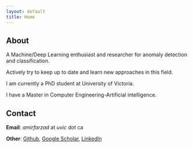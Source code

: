 ```yaml
---
layout: default
title: Home
---
```

## About

<p>A Machine/Deep Learning enthusiast and researcher for anomaly detection and classification. 

Actively try to keep up to date and learn new approaches in this field.</p> 

<p>I am currently a PhD student at University of Victoria.</p> 

<p>I have a Master in Computer Engineering-Artificial intelligence.</p> 

## Contact

**Email**: *amirfarzad* at *uvic* dot ca

**Other**: [Github](https://github.com/faamir), [Google Scholar](https://scholar.google.com/citations?user=wxG4QuUAAAAJ&hl=en), [LinkedIn](https://www.linkedin.com/in/amir-farzad-78930481/) 